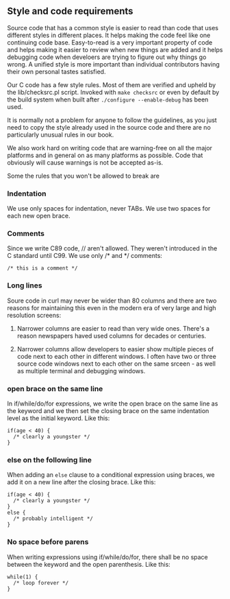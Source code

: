 ## Style and code requirements

Source code that has a common style is easier to read than code that uses
different styles in different places. It helps making the code feel like one
continuing code base. Easy-to-read is a very important property of code and
helps making it easier to review when new things are added and it helps
debugging code when develoers are trying to figure out why things go wrong. A
unified style is more important than individual contributors having their own
personal tastes satisfied.

Our C code has a few style rules. Most of them are verified and upheld by the
lib/checksrc.pl script. Invoked with `make checksrc` or even by default by the
build system when built after `./configure --enable-debug` has been used.

It is normally not a problem for anyone to follow the guidelines, as you just
need to copy the style already used in the source code and there are no
particularly unusual rules in our book.

We also work hard on writing code that are warning-free on all the major
platforms and in general on as many platforms as possible. Code that obviously
will cause warnings is not be accepted as-is.

Some the rules that you won't be allowed to break are

### Indentation

We use only spaces for indentation, never TABs. We use two spaces for each new
open brace.

### Comments

Since we write C89 code, // aren't allowed. They weren't introduced in the C
standard until C99. We use only /* and */ comments:

    /* this is a comment */

### Long lines

Soure code in curl may never be wider than 80 columns and there are two
reasons for maintaining this even in the modern era of very large and high
resolution screens:

1. Narrower columns are easier to read than very wide ones. There's a reason
   newspapers haved used columns for decades or centuries.

2. Narrower columns allow developers to easier show multiple pieces of code
   next to each other in different windows. I often have two or three source
   code windows next to each other on the same srceen - as well as multiple
   terminal and debugging windows.

### open brace on the same line

In if/while/do/for expressions, we write the open brace on the same line as
the keyword and we then set the closing brace on the same indentation level as
the initial keyword. Like this:

    if(age < 40) {
      /* clearly a youngster */
    }

### else on the following line

When adding an `else` clause to a conditional expression using braces, we add
it on a new line after the closing brace. Like this:

    if(age < 40) {
      /* clearly a youngster */
    }
    else {
      /* probably intelligent */
    }

### No space before parens

When writing expressions using if/while/do/for, there shall be no space
between the keyword and the open parenthesis. Like this:

    while(1) {
      /* loop forever */
    }
